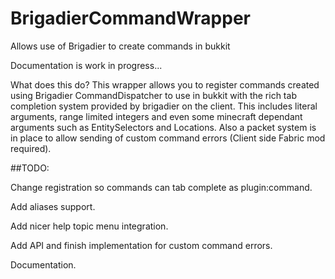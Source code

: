 # BrigadierCommandWrapper
Allows use of Brigadier to create commands in bukkit

Documentation is work in progress...

What does this do? This wrapper allows you to register commands created using Brigadier CommandDispatcher to use in bukkit with the rich tab completion system provided by brigadier on the client. This includes literal arguments, range limited integers and even some minecraft dependant arguments such as EntitySelectors and Locations. Also a packet system is in place to allow sending of custom command errors (Client side Fabric mod required).

##TODO:

Change registration so commands can tab complete as plugin:command.

Add aliases support.

Add nicer help topic menu integration.

Add API and finish implementation for custom command errors.

Documentation.